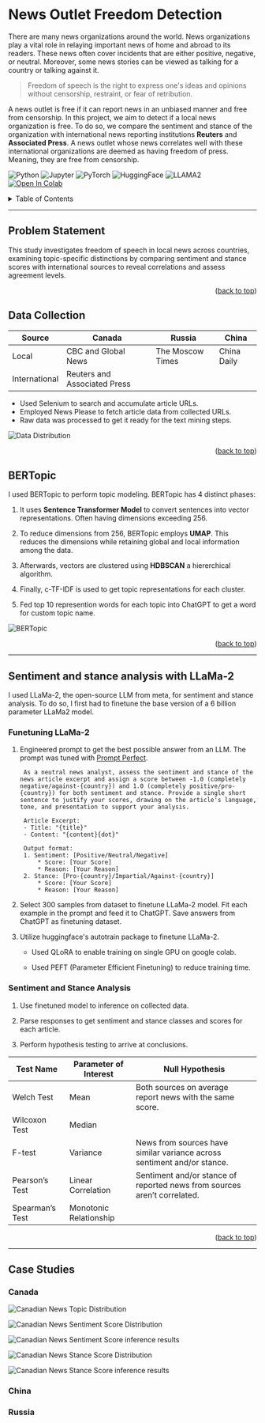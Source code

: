 # News Outlet Freedom Detection

There are many news organizations around the world. News organizations play a vital role in relaying important news of home and abroad to its readers. These news often cover incidents that are either positive, negative, or neutral. Moreover, some news stories can be viewed as talking for a country or talking against it. 

> Freedom of speech is the right to express one's ideas and opinions without censorship, restraint, or fear of retribution.

A news outlet is free if it can report news in an unbiased manner and free from censorship. In this project, we aim to detect if a local news organization is free. To do so, we compare the sentiment and stance of the organization with international news reporting institutions **Reuters** and **Associated Press**. A news outlet whose news correlates well with these international organizations are deemed as having freedom of press. Meaning, they are free from censorship.

![Python](https://img.shields.io/badge/Python-20232A?style=for-the-badge&logo=python)
![Jupyter](https://img.shields.io/badge/jupyter-20232A?style=for-the-badge&logo=jupyter)
![PyTorch](https://img.shields.io/badge/PyTorch-20232A?style=for-the-badge&logo=pytorch)
![HuggingFace](https://img.shields.io/badge/%F0%9F%A4%97-HuggingFace-20232A)
![LLAMA2](https://img.shields.io/badge/LLaMa2-20232A?style=for-the-badge&logo=Meta)
[![Open In Colab](https://colab.research.google.com/assets/colab-badge.svg)](https://colab.research.google.com/drive/1MZ5INZ7PWzq2pRyfP8SvEIruCz4LNdqa?usp=sharing)

<!-- TABLE OF CONTENTS -->
<details>
  <summary>Table of Contents</summary>
  <ol>
    <li><a href="#problem-statement">Problem Statement</a></li>
    <li><a href="#data-collection">Data Collection</a></li>
    <li><a href="#bertopic">BERTopic</a></li>
    <li><a href="#sentiment-and-stance-analysis-with-llama-2">Sentiment and stance analysis with LLaMa-2</a></li>
    <li><a href="#case-studies">Case Studies</a></li>
    <ul>
        <li><a href="#china">China</a></li>
        <li><a href="#canada">Canada</a></li>
        <li><a href="#russia">Russia</a></li>
    </ul>
  </ol>
</details>

***

## Problem Statement

This study investigates freedom of speech in local news across countries, examining topic-specific distinctions by comparing sentiment and stance scores with international sources to reveal correlations and assess agreement levels.

<p align="right">(<a href="#news-outlet-freedom-detection">back to top</a>)</p>

## Data Collection

| Source        | Canada                       | Russia           | China       |
| ------------- | ---------------------------- | ---------------- | ----------- |
| Local         | CBC and Global News          | The Moscow Times | China Daily |
| International | Reuters and Associated Press |

* Used Selenium to search and accumulate article URLs. 
* Employed News Please to fetch article data from collected URLs.
* Raw data was processed to get it ready for the text mining steps.

![Data Distribution](images\plots\barchart_scraped_data.png)

<p align="right">(<a href="#news-outlet-freedom-detection">back to top</a>)</p>

## BERTopic

I used BERTopic to perform topic modeling. BERTopic has 4 distinct phases:

1. It uses **Sentence Transformer Model** to convert sentences into vector representations. Often having dimensions exceeding 256.

2. To reduce dimensions from 256, BERTopic employs **UMAP**. This reduces the dimensions while retaining global and local information among the data.

3. Afterwards, vectors are clustered using **HDBSCAN** a hiererchical algorithm.

4. Finally, c-TF-IDF is used to get topic representations for each cluster.

5. Fed top 10 represention words for each topic into ChatGPT to get a word for custom topic name.

![BERTopic](images\BERTopic_diagram.png)

<p align="right">(<a href="#news-outlet-freedom-detection">back to top</a>)</p>

***

## Sentiment and stance analysis with LLaMa-2

I used LLaMa-2, the open-source LLM from meta, for sentiment and stance analysis. To do so, I first had to finetune the base version of a 6 billion parameter LLaMa2 model.

### Funetuning LLaMa-2

1. Engineered prompt to get the best possible answer from an LLM. The prompt was tuned with [Prompt Perfect](https://promptperfect.jina.ai/).

        As a neutral news analyst, assess the sentiment and stance of the news article excerpt and assign a score between -1.0 (completely negative/against-{country}) and 1.0 (completely positive/pro-{country}) for both sentiment and stance. Provide a single short sentence to justify your scores, drawing on the article's language, tone, and presentation to support your analysis.

        Article Excerpt:
        - Title: "{title}"
        - Content: "{content}{dot}"

        Output format: 
        1. Sentiment: [Positive/Neutral/Negative]
            * Score: [Your Score]
            * Reason: [Your Reason] 
        2. Stance: [Pro-{country}/Impartial/Against-{country}]
            * Score: [Your Score]
            * Reason: [Your Reason]

2. Select 300 samples from dataset to finetune LLaMa-2 model. Fit each example in the prompt and feed it to ChatGPT. Save answers from ChatGPT as finetuning dataset.

3. Utilize huggingface's autotrain package to finetune LLaMa-2. 

    * Used QLoRA to enable training on single GPU on google colab.

    * Used PEFT (Parameter Efficient Finetuning) to reduce training time.


### Sentiment and Stance Analysis 

1. Use finetuned model to inference on collected data.

2. Parse responses to get sentiment and stance classes and scores for each article.

3. Perform hypothesis testing to arrive at conclusions.

| Test Name       | Parameter of Interest  | Null Hypothesis                                                          |
| --------------- | ---------------------- | ------------------------------------------------------------------------ |
| Welch Test      | Mean                   | Both sources on average report news with the same score.                 |
| Wilcoxon Test   | Median                 |
| F-test          | Variance               | News from sources have similar variance across sentiment and/or stance.  |
| Pearson’s Test  | Linear Correlation     | Sentiment and/or stance of reported news from sources aren’t correlated. |
| Spearman’s Test | Monotonic Relationship |

<p align="right">(<a href="#news-outlet-freedom-detection">back to top</a>)</p>

***

## Case Studies

### Canada

![Canadian News Topic Distribution](images\plots\Canada\canada_barchart_topics.png)

![Canadian News Sentiment Score Distribution](images\plots\Canada\canada_boxplot_sentiment.png)

![Canadian News Sentiment Score inference results](images\plots\Canada\canada_heatmap_inference_sentiment.png)

![Canadian News Stance Score Distribution](images\plots\Canada\canada_boxplot_stance.png)

![Canadian News Stance Score inference results](images\plots\Canada\canada_heatmap_inference_stance.png)

### China

### Russia